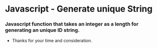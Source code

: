 # Javascript - Generate unique String

### Javascript function that takes an integer as a length for generating an unique ID string.


- Thanks for your time and consideration.
